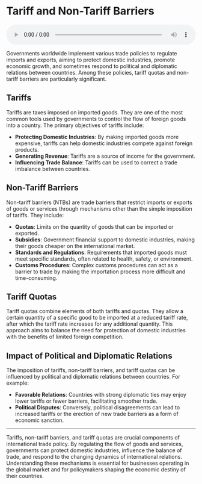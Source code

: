 # Tariff and Non-Tariff Barriers

<audio controls style="width: 100%;">
  <source src="../../audio/GB/Unit-1 Introduction to Global Business/1.s Tariff and Non-tariff Barriers.mp3" type="audio/mpeg">
  Your browser does not support the audio element.
</audio>


Governments worldwide implement various trade policies to regulate imports and exports, aiming to protect domestic industries, promote economic growth, and sometimes respond to political and diplomatic relations between countries. Among these policies, tariff quotas and non-tariff barriers are particularly significant.

## Tariffs

Tariffs are taxes imposed on imported goods. They are one of the most common tools used by governments to control the flow of foreign goods into a country. The primary objectives of tariffs include:

- **Protecting Domestic Industries**: By making imported goods more expensive, tariffs can help domestic industries compete against foreign products.
- **Generating Revenue**: Tariffs are a source of income for the government.
- **Influencing Trade Balance**: Tariffs can be used to correct a trade imbalance between countries.

## Non-Tariff Barriers

Non-tariff barriers (NTBs) are trade barriers that restrict imports or exports of goods or services through mechanisms other than the simple imposition of tariffs. They include:

- **Quotas**: Limits on the quantity of goods that can be imported or exported.
- **Subsidies**: Government financial support to domestic industries, making their goods cheaper on the international market.
- **Standards and Regulations**: Requirements that imported goods must meet specific standards, often related to health, safety, or environment.
- **Customs Procedures**: Complex customs procedures can act as a barrier to trade by making the importation process more difficult and time-consuming.

## Tariff Quotas

Tariff quotas combine elements of both tariffs and quotas. They allow a certain quantity of a specific good to be imported at a reduced tariff rate, after which the tariff rate increases for any additional quantity. This approach aims to balance the need for protection of domestic industries with the benefits of limited foreign competition.

## Impact of Political and Diplomatic Relations

The imposition of tariffs, non-tariff barriers, and tariff quotas can be influenced by political and diplomatic relations between countries. For example:

- **Favorable Relations**: Countries with strong diplomatic ties may enjoy lower tariffs or fewer barriers, facilitating smoother trade.
- **Political Disputes**: Conversely, political disagreements can lead to increased tariffs or the erection of new trade barriers as a form of economic sanction.

---

Tariffs, non-tariff barriers, and tariff quotas are crucial components of international trade policy. By regulating the flow of goods and services, governments can protect domestic industries, influence the balance of trade, and respond to the changing dynamics of international relations. Understanding these mechanisms is essential for businesses operating in the global market and for policymakers shaping the economic destiny of their countries.
